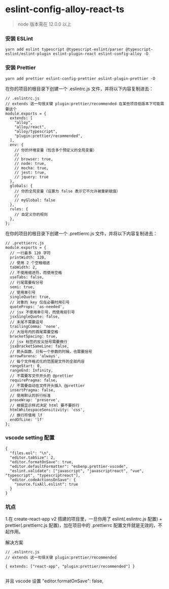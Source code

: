 # eslint-config-alloy-react-ts

> node 版本需在 12.0.0 以上

### 安装 ESLint

```
yarn add eslint typescript @typescript-eslint/parser @typescript-eslint/eslint-plugin eslint-plugin-react eslint-config-alloy -D
```

### 安装 Prettier

```
yarn add prettier eslint-config-prettier eslint-plugin-prettier -D
```

在你的项目的根目录下创建一个 .eslintrc.js 文件，并将以下内容复制进去：

```
// .eslintrc.js
// extends 这一句很关键 plugin:prettier/recommended 在某些项目低版本下可能需要这个
module.exports = {
  extends: [
    "alloy",
    "alloy/react",
    "alloy/typescript",
    "plugin:prettier/recommended",
  ],
  env: {
    // 你的环境变量（包含多个预定义的全局变量）
    //
    // browser: true,
    // node: true,
    // mocha: true,
    // jest: true,
    // jquery: true
  },
  globals: {
    // 你的全局变量（设置为 false 表示它不允许被重新赋值）
    //
    // myGlobal: false
  },
  rules: {
    // 自定义你的规则
  },
};
```

在你的项目的根目录下创建一个 .prettierrc.js 文件，并将以下内容复制进去：

```
// .prettierrc.js
module.exports = {
  // 一行最多 120 字符
  printWidth: 120,
  // 使用 2 个空格缩进
  tabWidth: 2,
  // 不使用缩进符，而使用空格
  useTabs: false,
  // 行尾需要有分号
  semi: true,
  // 使用单引号
  singleQuote: true,
  // 对象的 key 仅在必要时用引号
  quoteProps: 'as-needed',
  // jsx 不使用单引号，而使用双引号
  jsxSingleQuote: false,
  // 末尾不需要逗号
  trailingComma: 'none',
  // 大括号内的首尾需要空格
  bracketSpacing: true,
  // jsx 标签的反尖括号需要换行
  jsxBracketSameLine: false,
  // 箭头函数，只有一个参数的时候，也需要括号
  arrowParens: 'always',
  // 每个文件格式化的范围是文件的全部内容
  rangeStart: 0,
  rangeEnd: Infinity,
  // 不需要写文件开头的 @prettier
  requirePragma: false,
  // 不需要自动在文件开头插入 @prettier
  insertPragma: false,
  // 使用默认的折行标准
  proseWrap: 'preserve',
  // 根据显示样式决定 html 要不要折行
  htmlWhitespaceSensitivity: 'css',
  // 换行符使用 lf
  endOfLine: 'lf'
};
```

### vscode setting 配置

```
{
  "files.eol": "\n",
  "editor.tabSize": 2,
  "editor.formatOnSave": true,
  "editor.defaultFormatter": "esbenp.prettier-vscode",
  "eslint.validate": ["javascript", "javascriptreact", "vue", "typescript", "typescriptreact"],
  "editor.codeActionsOnSave": {
    "source.fixAll.eslint": true
  }
}

```

### 坑点

1.在 create-react-app v2 搭建的项目里，一旦你用了 eslint(.eslintrc.js 配置) + prettier(.prettierrc.js 配置)，加在项目中的 .prettierrc 配置文件就是无效的，不起作用。

解决方案

```
// .eslintrc.js
// extends 这一句很关键 plugin:prettier/recommended

{ extends: ["react-app", "plugin:prettier/recommended"] }


```
并且 vscode 设置 "editor.formatOnSave": false,

